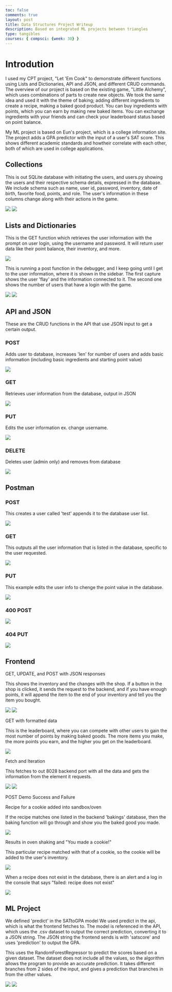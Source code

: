 ```yaml
---
toc: false
comments: true
layout: post
title: Data Structures Project Writeup
description: Based on integrated ML projects between triangles
type: tangibles
courses: { compsci: {week: 30} }
---
```


# Introdution

I used my CPT project, "Let 'Em Cook" to demonstrate different functions using Lists and Dictionaries, API and JSON, and different CRUD commands. The overview of our project is based on the existing game, "Little Alchemy", which uses combinations of parts to create new objects. We took the same idea and used it with the theme of baking; adding different ingredients to create a recipe, making a baked good product. You can buy ingredients with points, which you can earn by making new baked items. You can exchange ingredients with your friends and can check your leaderboard status based on point balance.

My ML project is based on Eun's project, which is a college information site. The project adds a GPA predictor with the input of a user's SAT score. This shows different academic standards and howtheir correlate with each other, both of which are used in college applications.

## Collections

This is out SQLite database with initiating the users, and users.py showing the users and their respective schema details, expressed in the database. We include schema such as name, user id, password, inventory, date of birth, favorite food, points, and role. The user's information in these columns change along with their actions in the game.

<img src="https://i.ibb.co/kgmspfr/image.webp">

<img src="https://i.ibb.co/hY8vNg3/image.webp">


## Lists and Dictionaries

This is the GET function which retrieves the user information with the prompt on user login, using the username and password. It will return user data like their point balance, their inventory, and more.

<img src="https://i.ibb.co/VLYShTK/image.webp">

This is running a post function in the debugger, and I keep going until I get to the user information, where it is shown in the sidebar. The first capture shows the user 'flay' and the information connected to it. The second one shows the number of users that have a login with the game.

<img  src="https://i.ibb.co/YNb9s54/image.webp">

<img src="https://i.ibb.co/ZgczFQc/image.webp">

## API and JSON

These are the CRUD functions in the API that use JSON input to get a certain output.

### POST

Adds user to database, increases 'len' for number of users and adds basic information (including basic ingredients and starting point value)

<img src="https://i.ibb.co/GtQYdCN/image.webp">

### GET

Retrieves user information from the database, output in JSON

<img src="https://cdn.discordapp.com/attachments/796087225535168512/1230552981091651624/image.png?ex=6633bcc5&is=662147c5&hm=11202b1b227ba7a74f29a576871f045a8eaa0e1ca503394bfaf6746ee96a493d&">

### PUT

Edits the user information ex. change username.

<img src="https://i.ibb.co/Sm52sqD/image.webp">

### DELETE

Deletes user (admin only) and removes from database

<img src="https://cdn.discordapp.com/attachments/796087225535168512/1230555176100954215/image.png?ex=6633bed0&is=662149d0&hm=ea3547c0b59bfe5407523e7e25dcb0acf76fd01c2dd509e6a58e273f8460b30e&">

## Postman

### POST

This creates a user called 'test' appends it to the database user list.

<img src="https://i.ibb.co/qWKSRbx/image.webp">

### GET

This outputs all the user information that is listed in the database, specific to the user requested.

<img src="https://i.ibb.co/PQvr15B/image.webp">

### PUT

This example edits the user info to chenge the point value in the database.

<img src="https://i.ibb.co/ZM6zNT2/image.webp">

### 400 POST

<img src="https://i.ibb.co/S5tvgFp/image.webp">

### 404 PUT

<img src="https://i.ibb.co/D5Cvc28/image.webp">

## Frontend

GET, UPDATE, and POST with JSON responses

This shows the inventory and the changes with the shop. If a button in the shop is clicked, it sends the request to the backend, and if you have enough points, it will append the item to the end of your inventory and tell you the item you bought.

<img src="https://cdn.discordapp.com/attachments/796087225535168512/1230880307906084895/image.png?ex=6634ed9e&is=6622789e&hm=949a4af988a30c0159f5f190277a5d2dd69cc57ee92b5b4afb8147fe228242a8&">

<img src="https://cdn.discordapp.com/attachments/796087225535168512/1230880478303621120/image.png?ex=6634edc6&is=662278c6&hm=68d62e3cf5169235b46e19c5dd1f875cff5fba158696926a8cc4656590fc7530&">

GET with formatted data

This is the leaderboard, where you can compete with other users to gain the most number of points by making baked goods. The more items you make, the more points you earn, and the higher you get on the leaderboard.

<img src="https://i.ibb.co/wQW9Zmy/image.webp">

Fetch and Iteration

This fetches to out 8028 backend port with all the data and gets the information from the element it requests.

<img src="https://i.ibb.co/KLh48WM/image.webp">

<img src="https://cdn.discordapp.com/attachments/796087225535168512/1230884790115373126/image.png?ex=6634f1ca&is=66227cca&hm=c8d1a72cab957e69e74dad748c7ca9837afe342b659614643531d664373bd883&">

POST Demo Success and Failure

Recipe for a cookie added into sandbox/oven

If the recipe matches one listed in the backend 'bakings' database, then the baking function will go through and show you the baked good you made.

<img src="https://i.ibb.co/0XK1SQN/image.webp">

Results in oven shaking and "You made a cookie!" 

This particular recipe matched with that of a cookie, so the cookie will be added to the user's inventory.

<img src="https://cdn.discordapp.com/attachments/796087225535168512/1230885958044356670/image.png?ex=6634f2e1&is=66227de1&hm=1a5d072819f0d53f83d776ce7f765d1ce0e3ef5e2d16f48017c4149b6667b25d&">

When a recipe does not exist in the database, there is an alert and a log in the console that says "failed: recipe does not exist"

<img src="https://cdn.discordapp.com/attachments/796087225535168512/1230887050602090558/image.png?ex=6634f3e5&is=66227ee5&hm=a04ec0219ef3f8142de95f073a41c415c6c6bfdf8b3e8d2d6a8de58194f8ce17&">

## ML Project

We defined 'predict' in the SATtoGPA model
We used predict in the api, which is what the frontend fetches to. The model is referenced in the API, which uses the .csv dataset to output the correct prediction, converting it to a JSON string. The JSON string the frontend sends is with 'satscore' and uses 'prediction' to output the GPA. 

This uses the RandomForestRegressor to predict the scores based on a given dataset. The dataset does not include all the values, so the algorithm allows the program to provide an accurate prediction. It takes different branches from 2 sides of the input, and gives a prediction that branches in from the other values.

<img src="https://i.ibb.co/bdqDr9s/image.webp">

<img src="https://i.ibb.co/sVWJtYc/image.webp">